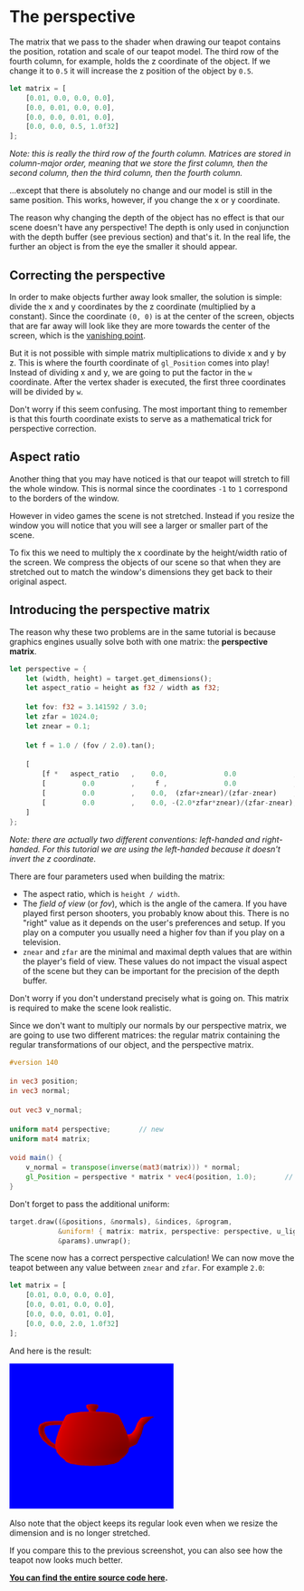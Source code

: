 # The perspective

The matrix that we pass to the shader when drawing our teapot contains the position, rotation
and scale of our teapot model. The third row of the fourth column, for example, holds the z
coordinate of the object. If we change it to `0.5` it will increase the z position of the
object by `0.5`.

```rust
let matrix = [
    [0.01, 0.0, 0.0, 0.0],
    [0.0, 0.01, 0.0, 0.0],
    [0.0, 0.0, 0.01, 0.0],
    [0.0, 0.0, 0.5, 1.0f32]
];
```

*Note: this is really the third row of the fourth column. Matrices are stored in column-major
order, meaning that we store the first column, then the second column, then the third column,
then the fourth column.*

...except that there is absolutely no change and our model is still in the same position. This
works, however, if you change the x or y coordinate.

The reason why changing the depth of the object has no effect is that our scene doesn't have
any perspective! The depth is only used in conjunction with the depth buffer (see previous
section) and that's it. In the real life, the further an object is from the eye the smaller it
should appear.

## Correcting the perspective

In order to make objects further away look smaller, the solution is simple: divide the x and y
coordinates by the z coordinate (multiplied by a constant). Since the coordinate `(0, 0)` is
at the center of the screen, objects that are far away will look like they are more towards
the center of the screen, which is the [vanishing point](https://en.wikipedia.org/wiki/Vanishing_point).

But it is not possible with simple matrix multiplications to divide x and y by z. This is where
the fourth coordinate of `gl_Position` comes into play! Instead of dividing x and y, we are
going to put the factor in the `w` coordinate. After the vertex shader is executed, the first
three coordinates will be divided by `w`.

Don't worry if this seem confusing. The most important thing to remember is that this fourth
coordinate exists to serve as a mathematical trick for perspective correction.

## Aspect ratio

Another thing that you may have noticed is that our teapot will stretch to fill the whole window.
This is normal since the coordinates `-1` to `1` correspond to the borders of the window.

However in video games the scene is not stretched. Instead if you resize the window you will
notice that you will see a larger or smaller part of the scene.

To fix this we need to multiply the x coordinate by the height/width ratio of the screen.
We compress the objects of our scene so that when they are stretched out to match the window's
dimensions they get back to their original aspect.

## Introducing the perspective matrix

The reason why these two problems are in the same tutorial is because graphics engines usually
solve both with one matrix: the **perspective matrix**.

```rust
let perspective = {
    let (width, height) = target.get_dimensions();
    let aspect_ratio = height as f32 / width as f32;

    let fov: f32 = 3.141592 / 3.0;
    let zfar = 1024.0;
    let znear = 0.1;

    let f = 1.0 / (fov / 2.0).tan();

    [
        [f *   aspect_ratio   ,    0.0,              0.0              ,   0.0],
        [         0.0         ,     f ,              0.0              ,   0.0],
        [         0.0         ,    0.0,  (zfar+znear)/(zfar-znear)    ,   1.0],
        [         0.0         ,    0.0, -(2.0*zfar*znear)/(zfar-znear),   0.0],
    ]
};
```

*Note: there are actually two different conventions: left-handed and right-handed.
For this tutorial we are using the left-handed because it doesn't invert the z coordinate.*

There are four parameters used when building the matrix:

 - The aspect ratio, which is `height / width`.
 - The *field of view* (or *fov*), which is the angle of the camera. If you have played
   first person shooters, you probably know about this. There is no "right" value as it
   depends on the user's preferences and setup. If you play on a computer you usually
   need a higher fov than if you play on a television.
 - `znear` and `zfar` are the minimal and maximal depth values that are within the
   player's field of view. These values do not impact the visual aspect of the scene
   but they can be important for the precision of the depth buffer.

Don't worry if you don't understand precisely what is going on. This matrix is required to
make the scene look realistic.

Since we don't want to multiply our normals by our perspective matrix, we are going to
use two different matrices: the regular matrix containing the regular transformations
of our object, and the perspective matrix.

```glsl
#version 140

in vec3 position;
in vec3 normal;

out vec3 v_normal;

uniform mat4 perspective;       // new
uniform mat4 matrix;

void main() {
    v_normal = transpose(inverse(mat3(matrix))) * normal;
    gl_Position = perspective * matrix * vec4(position, 1.0);       // new
}
```

Don't forget to pass the additional uniform:

```rust
target.draw((&positions, &normals), &indices, &program,
            &uniform! { matrix: matrix, perspective: perspective, u_light: light },
            &params).unwrap();
```

The scene now has a correct perspective calculation! We can now move the teapot between
any value between `znear` and `zfar`. For example `2.0`:

```rust
let matrix = [
    [0.01, 0.0, 0.0, 0.0],
    [0.0, 0.01, 0.0, 0.0],
    [0.0, 0.0, 0.01, 0.0],
    [0.0, 0.0, 2.0, 1.0f32]
];
```

And here is the result:

![Result](resources/tuto-10-result.png)

Also note that the object keeps its regular look even when we resize the dimension and is no
longer stretched.

If you compare this to the previous screenshot, you can also see how the teapot now looks
much better.

**[You can find the entire source code here](https://github.com/glium/glium/blob/master/examples/tutorial-10.rs).**

